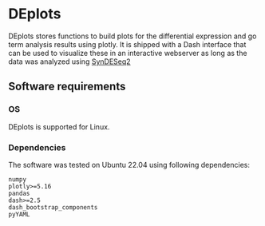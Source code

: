 # DEplots

DEplots stores functions to build plots for the differential expression and go term analysis results using plotly. 
It is shipped with a Dash interface that can be used to visualize these in an interactive webserver as long as the data
 was analyzed using [SynDESeq2](https://github.com/domonik/SynDESeq2)

## Software requirements

### OS

DEplots is supported for Linux. 

### Dependencies

The software was tested on Ubuntu 22.04 using following dependencies:

```text
numpy
plotly>=5.16
pandas
dash>=2.5
dash_bootstrap_components
pyYAML
```



